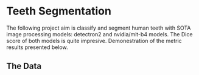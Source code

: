 <h1> Teeth Segmentation</h1>

The following project aim is classify and segment human teeth with
SOTA image processing models: detectron2 and nvidia/mit-b4 models.
The Dice score of both models is quite impresive. Demonestration
of the metric results presented below. 

<h2> The Data </h2>

